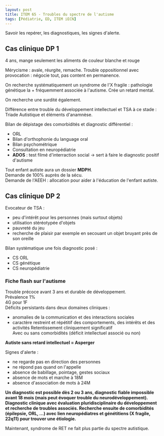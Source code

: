 ```yaml
---
layout: post
title: ITEM 65 - Troubles du spectre de l'autisme
tags: [Pédiatrie, ED, ITEM iECN]
---
```


Savoir les repérer, les diagnostiques, les signes d'alerte.

## Cas clinique DP 1

4 ans, mange seulement les aliments de couleur blanche et rouge

Mérycisme : avale, réurgite, remache.
Trouble oppositionnel avec provocation : négocie tout, pas content en permanence.

On recherche systématiquement un syndrome de l'X fragile : pathologie génétique la + fréquemment associée à l'autisme. Crée un retard mental.

On recherche une surdité également.

Différence entre trouble du développement intellectuel et TSA à ce stade :
Triade Autistique et éléments d'anamnèse.

Bilan de dépistage des comorbidités et diagnostic différentiel :
- ORL
- Bilan d'orthophonie du language oral
- Bilan psychométrique
- Consultation en neuropédiatrie
- **ADOS** : test filmé d'interraction social -> sert à faire le diagnostic positif d'autisme

Tout enfant autiste aura un dossier **MDPH**.  
Demande de 100% auprès de la sécu.  
Demande de l'AEEH : allocation pour aider à l'éducation de l'enfant autiste.

## Cas clinique DP 2

Evocateur de TSA :
- peu d'intérêt pour les personnes (mais surtout objets)
- utilisation stéréotypée d'objets
- pauvreté du jeu
- recherche de plaisir par exemple en secouant un objet bruyant près de son oreille

Bilan systématique une fois diagnostic posé :
- CS ORL
- CS génétique
- CS neuropédiatrie

### Fiche flash sur l'autisme

Trouble précoce avant 3 ans et durable de développement.  
Prévalence 1%  
4G pour 1F  
Déficits persistants dans deux domaines cliniques :
- anomalies de la communication et des interactions sociales
- caractère restreint et répétitif des comportements, des intérêts et des activités
Retentissement cliniquement significatif  
Avec ou sans comorbidités (déficit intellectuel associé ou non)

**Autiste sans retard intellectuel = Asperger**

Signes d'alerte :
- ne regarde pas en direction des personnes
- ne répond pas quand on l'appelle
- absence de babillage, pointage, gestes sociaux
- absence de mots et marche à 18M
- absence d'association de mots à 24M

**Un diagnostic est possible dès 2 ou 3 ans, diagnostic fiable impossible avant 18 mois (mais peut évoquer trouble du neurodéveloppement). Diagnostic clinique avec évaluation pluridisciplinaire du développement et recherche de troubles associés. Recherche ensuite de comorbidités (épilepsie, ORL, ...) avec lien neuropédiatres et génétitiens (X fragile, 22q11) pour trouver une étiologie.**

Maintenant, syndrome de RET ne fait plus partie du spectre autistique.
